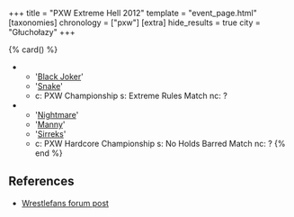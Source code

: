 +++
title = "PXW Extreme Hell 2012"
template = "event_page.html"
[taxonomies]
chronology = ["pxw"]
[extra]
hide_results = true
city = "Głuchołazy"
+++

{% card() %}
- - '[Black Joker](@/w/black-joker.md)'
  - '[Snake](@/w/snake.md)'
  - c: PXW Championship
    s: Extreme Rules Match
    nc: ?
- - '[Nightmare](@/w/nightmare.md)'
  - '[Manny](@/w/manny.md)'
  - '[Sirreks](@/w/sirreks.md)'
  - c: PXW Hardcore Championship
    s: No Holds Barred Match
    nc: ?
{% end %}

## References

* [Wrestlefans forum post](https://wrestlefans.pl/forum/viewtopic.php?f=247&t=32264)
